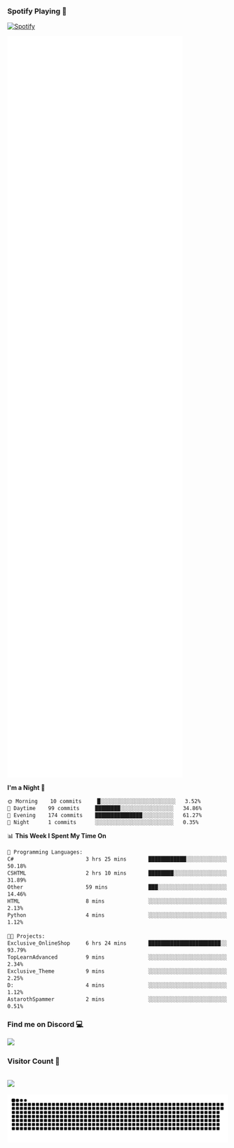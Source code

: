 ### Spotify Playing 🎵
[![Spotify](https://spotify-livestats-callme-milad.vercel.app/api/spotify)](https://open.spotify.com/user/314mrt6dxn5cqoxklh3thbwlr6by)

<img align="center" src="/github-metrics.svg" alt="Metrics" width="400">

<!--START_SECTION:waka-->
**I'm a Night 🦉** 

```text
🌞 Morning    10 commits     █░░░░░░░░░░░░░░░░░░░░░░░░   3.52% 
🌆 Daytime    99 commits     ████████░░░░░░░░░░░░░░░░░   34.86% 
🌃 Evening    174 commits    ███████████████░░░░░░░░░░   61.27% 
🌙 Night      1 commits      ░░░░░░░░░░░░░░░░░░░░░░░░░   0.35%

```


📊 **This Week I Spent My Time On** 

```text
💬 Programming Languages: 
C#                       3 hrs 25 mins       ████████████░░░░░░░░░░░░░   50.18% 
CSHTML                   2 hrs 10 mins       ████████░░░░░░░░░░░░░░░░░   31.89% 
Other                    59 mins             ███░░░░░░░░░░░░░░░░░░░░░░   14.46% 
HTML                     8 mins              ░░░░░░░░░░░░░░░░░░░░░░░░░   2.13% 
Python                   4 mins              ░░░░░░░░░░░░░░░░░░░░░░░░░   1.12%

🐱‍💻 Projects: 
Exclusive_OnlineShop     6 hrs 24 mins       ███████████████████████░░   93.79% 
TopLearnAdvanced         9 mins              ░░░░░░░░░░░░░░░░░░░░░░░░░   2.34% 
Exclusive_Theme          9 mins              ░░░░░░░░░░░░░░░░░░░░░░░░░   2.25% 
D:                       4 mins              ░░░░░░░░░░░░░░░░░░░░░░░░░   1.12% 
AstarothSpammer          2 mins              ░░░░░░░░░░░░░░░░░░░░░░░░░   0.51%

```


<!--END_SECTION:waka-->

### Find me on Discord 💻
<a href="https://discord.gg/pQVcABAxAy" rel="nofollow"> 
  <img src="https://discord.c99.nl/widget/theme-3/977957889358573609.png" data-canonical-src="https://discord.c99.nl/widget/theme-3/977957889358573609.png" style="max-width: 100%;"></a>

### Visitor Count 🔢
<p align="left"> 
  <br>
  <img src="https://profile-counter.glitch.me/callme-devil/count.svg" />
</p>

<img src="https://github.com/callme-devil/callme-devil/blob/output/github-contribution-grid-snake.svg" alt="snake" style="max-width: 100%;">

